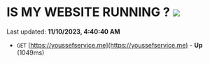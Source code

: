 # IS MY WEBSITE RUNNING ? [![](https://img.shields.io/static/v1?label=Sponsor&message=%E2%9D%A4&logo=GitHub&color=%23fe8e86)](https://github.com/sponsors/<username>)

Last updated: **11/10/2023, 4:40:40 AM**

- `GET` [https://youssefservice.me](https://youssefservice.me) - **Up** (1049ms)
